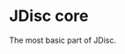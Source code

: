 <!-- Copyright 2017 Yahoo Holdings. Licensed under the terms of the Apache 2.0 license. See LICENSE in the project root. -->
# JDisc core

The most basic part of JDisc.

